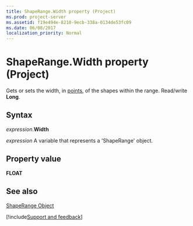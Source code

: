 ```yaml
---
title: ShapeRange.Width property (Project)
ms.prod: project-server
ms.assetid: f19e494e-8210-9ecb-338a-0134de53fc09
ms.date: 06/08/2017
localization_priority: Normal
---
```



# ShapeRange.Width property (Project)
Gets or sets the width, in [points](../language/glossary/vbe-glossary.md#point), of the shapes within the range. Read/write  **Long**.

## Syntax

_expression_.**Width**

_expression_ A variable that represents a 'ShapeRange' object.


## Property value

 **FLOAT**


## See also


[ShapeRange Object](Project.shaperange.md)

[!include[Support and feedback](~/includes/feedback-boilerplate.md)]